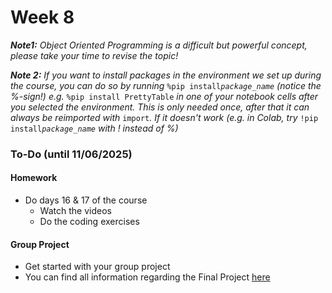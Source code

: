 # Week 8

_**Note1:** Object Oriented Programming is a difficult but powerful concept, please take your time to revise the topic!_

_**Note 2:** If you want to install packages in the environment we set up during the course, you can do so by running_ `%pip install`_`package_name` (notice the %-sign!) e.g._ `%pip install PrettyTable` _in one of your notebook cells after you selected the environment. This is only needed once, after that it can always be reimported with_ `import`_. If it doesn't work (e.g. in Colab, try_ `!pip install`_`package_name` with ! instead of %)_

### To-Do (until 11/06/2025)

#### Homework

* Do days 16 & 17 of the course
  * Watch the videos
  * Do the coding exercises

#### Group Project

* Get started with your group project
* You can find all information regarding the Final Project [here](final-project.md)&#x20;


